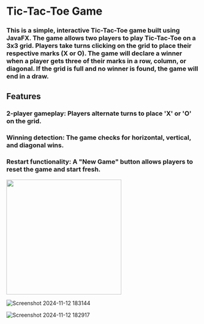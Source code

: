  
# Tic-Tac-Toe Game
### This is a simple, interactive Tic-Tac-Toe game built using JavaFX. The game allows two players to play Tic-Tac-Toe on a 3x3 grid. Players take turns clicking on the grid to place their respective marks (X or O). The game will declare a winner when a player gets three of their marks in a row, column, or diagonal. If the grid is full and no winner is found, the game will end in a draw.

## Features
###  2-player gameplay: Players alternate turns to place 'X' or 'O' on the grid.
### Winning detection: The game checks for horizontal, vertical, and diagonal wins.
### Restart functionality: A "New Game" button allows players to reset the game and start fresh.

<img src="![Screenshot 2024-11-12 182634](https://github.com/user-attachments/assets/5d81a7f9-c619-4b0a-9181-e7db5af56e69)" width="300"/>

![Screenshot 2024-11-12 183144](https://github.com/user-attachments/assets/33263464-a5e1-48aa-a6fa-6101f4505faf)

![Screenshot 2024-11-12 182917](https://github.com/user-attachments/assets/00c6e95a-6af6-4f09-959e-ae2cb9677d27)




